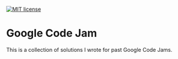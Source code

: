 [![MIT license](https://img.shields.io/badge/License-MIT-blue.svg)](https://lbesson.mit-license.org/)

# Google Code Jam
This is a collection of solutions I wrote for past Google Code Jams.
